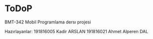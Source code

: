 # ToDoP

BMT-342 Mobil Programlama dersı projesi

Hazırlayanlar:
191816005 Kadir ARSLAN
191816021 Ahmet Alperen DAL
